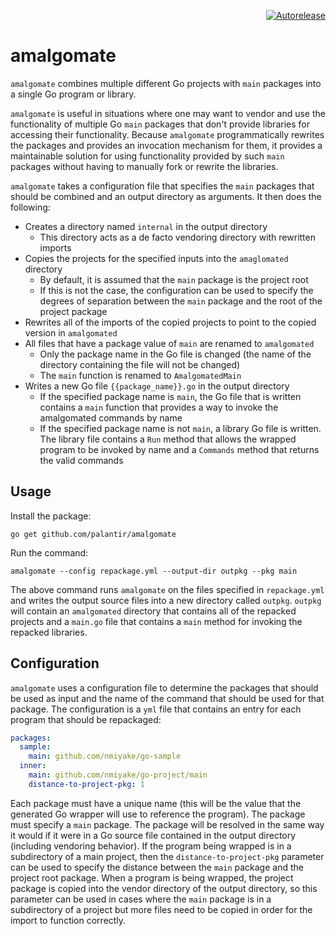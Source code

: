 <p align="right">
<a href="https://autorelease.general.dmz.palantir.tech/palantir/amalgomate"><img src="https://img.shields.io/badge/Perform%20an-Autorelease-success.svg" alt="Autorelease"></a>
</p>

amalgomate
==========
`amalgomate` combines multiple different Go projects with `main` packages into a single Go program or library.

`amalgomate` is useful in situations where one may want to vendor and use the functionality of multiple Go `main` 
packages that don't provide libraries for accessing their functionality. Because `amalgomate` programmatically rewrites
the packages and provides an invocation mechanism for them, it provides a maintainable solution for using functionality
provided by such `main` packages without having to manually fork or rewrite the libraries.

`amalgomate` takes a configuration file that specifies the `main` packages that should be combined and an output
directory as arguments. It then does the following:

* Creates a directory named `internal` in the output directory
  * This directory acts as a de facto vendoring directory with rewritten imports
* Copies the projects for the specified inputs into the `amaglomated` directory
  * By default, it is assumed that the `main` package is the project root
  * If this is not the case, the configuration can be used to specify the degrees of separation between the `main`
    package and the root of the project package
* Rewrites all of the imports of the copied projects to point to the copied version in `amalgomated`
* All files that have a package value of `main` are renamed to `amalgomated`
  * Only the package name in the Go file is changed (the name of the directory containing the file will not be changed)
  * The `main` function is renamed to `AmalgomatedMain`
* Writes a new Go file `{{package_name}}.go` in the output directory
  * If the specified package name is `main`, the Go file that is written contains a `main` function that provides a way to invoke the amalgomated commands by name
  * If the specified package name is not `main`, a library Go file is written. The library file contains a `Run` method
    that allows the wrapped program to be invoked by name and a `Commands` method that returns the valid commands

Usage
-----
Install the package:

```
go get github.com/palantir/amalgomate
```

Run the command:

```
amalgomate --config repackage.yml --output-dir outpkg --pkg main
```

The above command runs `amalgomate` on the files specified in `repackage.yml` and writes the output source files into a
new directory called `outpkg`. `outpkg` will contain an `amalgomated` directory that contains all of the repacked
projects and a `main.go` file that contains a `main` method for invoking the repacked libraries.

Configuration
-------------
`amalgomate` uses a configuration file to determine the packages that should be used as input and the name of the 
command that should be used for that package. The configuration is a `yml` file that contains an entry for each program
that should be repackaged:

```yml
packages:
  sample:
    main: github.com/nmiyake/go-sample
  inner:
    main: github.com/nmiyake/go-project/main
    distance-to-project-pkg: 1
```

Each package must have a unique name (this will be the value that the generated Go wrapper will use to reference the
program). The package must specify a `main` package. The package will be resolved in the same way it would if it were in
a Go source file contained in the output directory (including vendoring behavior). If the program being wrapped is in a
subdirectory of a main project, then the `distance-to-project-pkg` parameter can be used to specify the distance between
the `main` package and the project root package. When a program is being wrapped, the project package is copied into the
vendor directory of the output directory, so this parameter can be used in cases where the `main` package is in a
subdirectory of a project but more files need to be copied in order for the import to function correctly.
